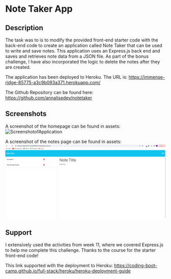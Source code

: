 # Note Taker App

## Description

The task was to is to modify the provided front-end starter code with the back-end code to create an application called Note Taker that can be used to write and save notes. This application uses an Express.js back end and saves and retrieves note data from a JSON file. As part of the bonus challenge, I have also incorporated the logic to delete the notes after they are created.

The application has been deployed to Heroku. The URL is: https://immense-ridge-85775-a3c9b093a371.herokuapp.com/

The Github Repository can be found here: https://github.com/annalisedev/notetaker 

## Screenshots

A screenshot of the homepage can be found in assets:
![ScreenshotofApplication](./assets/ScreenshotHomepage.png.)

A screenshot of the notes page can be found in assets:
![ScreenshotofApplication](./assets/ScreenshotNotes.png)

## Support

I extensively used the activities from week 11, where we covered Express.js to help me complete this challenge. Thanks to the course for the starter front-end code!

This link supported with the deployment to Heroku: https://coding-boot-camp.github.io/full-stack/heroku/heroku-deployment-guide